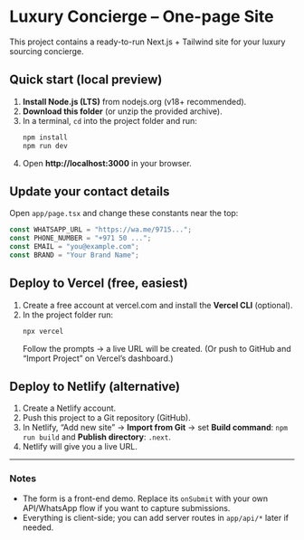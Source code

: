 # Luxury Concierge – One-page Site

This project contains a ready-to-run Next.js + Tailwind site for your luxury sourcing concierge.

## Quick start (local preview)

1. **Install Node.js (LTS)** from nodejs.org (v18+ recommended).
2. **Download this folder** (or unzip the provided archive).
3. In a terminal, `cd` into the project folder and run:
   ```bash
   npm install
   npm run dev
   ```
4. Open **http://localhost:3000** in your browser.

## Update your contact details
Open `app/page.tsx` and change these constants near the top:
```ts
const WHATSAPP_URL = "https://wa.me/9715...";
const PHONE_NUMBER = "+971 50 ...";
const EMAIL = "you@example.com";
const BRAND = "Your Brand Name";
```

## Deploy to Vercel (free, easiest)
1. Create a free account at vercel.com and install the **Vercel CLI** (optional).
2. In the project folder run:
   ```bash
   npx vercel
   ```
   Follow the prompts → a live URL will be created.
   (Or push to GitHub and “Import Project” on Vercel’s dashboard.)

## Deploy to Netlify (alternative)
1. Create a Netlify account.
2. Push this project to a Git repository (GitHub).
3. In Netlify, “Add new site” → **Import from Git** → set **Build command**: `npm run build` and **Publish directory**: `.next`.
4. Netlify will give you a live URL.

---

### Notes
- The form is a front-end demo. Replace its `onSubmit` with your own API/WhatsApp flow if you want to capture submissions.
- Everything is client-side; you can add server routes in `app/api/*` later if needed.
